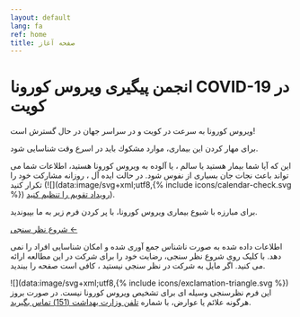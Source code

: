 ```yaml
---
layout: default
lang: fa
ref: home
title: صفحه آغاز 
---
```

# انجمن پیگیری ويروس كورونا  COVID-19 در کویت

ويروس كورونا به سرعت در كويت و در سراسر جهان در حال گسترش است!

براى مهار كردن اين بيمارى، موارد مشكوك بايد در اسرع وقت شناسایی شود.

این که آیا شما بیمار هستید یا سالم ، يا آلوده به ويروس كورونا هستید،
اطلاعات شما می تواند باعث نجات جان بسيارى از نفوس شود. در حالت ایده آل
، روزانه مشارکت خود را تکرار کنید (![](data:image/svg+xml;utf8,{% include icons/calendar-check.svg %}) [رویداد تقویم را تنظیم کنید](/TrackCOVIDKW.ics)).

براى مبارزه با شيوع بيمارى ويروس كورونا، با پر کردن فرم زیر به ما
بپیوندید.

<a href="https://survey123.arcgis.com/share/3c5158cd793d4cc7a80d8d3fb3446b07?lang=fa" class="btn">شروع نظر سنجی ←</a>

اطلاعات داده شده به صورت ناشناس جمع آوری شده و امکان شناسایی افراد را
نمی دهد. با کلیک روی شروع نظر سنجی، رضایت خود را برای شرکت در این
مطالعه ارائه می کنید. اگر مايل به شركت در نظر سنجى نيستيد ، کافی است
صفحه را ببندید.

![](data:image/svg+xml;utf8,{% include icons/exclamation-triangle.svg
 %})  اين فرم نظرسنجی وسيله اى براى تشخيص ويروس كورونا نيست. در صورت بروز هرگونه علائم یا عوارض، با شماره [تلفن وزارت بهداشت (151) تماس بگیرید](tel:151).



